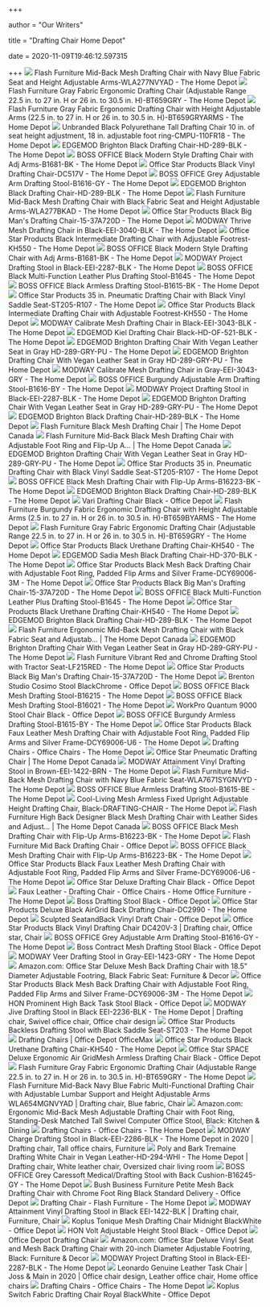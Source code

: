 +++
        
author = "Our Writers"
        
title = "Drafting Chair Home Depot"
        
date = 2020-11-09T19:46:12.597315
        
+++
[ ![](https://images.homedepot-static.com/productImages/c22af3d8-03e2-4b24-afcc-bb964048a52c/svn/navy-blue-flash-furniture-drafting-chairs-wla277nvyad-64_600.jpg)](https://images.homedepot-static.com/productImages/c22af3d8-03e2-4b24-afcc-bb964048a52c/svn/navy-blue-flash-furniture-drafting-chairs-wla277nvyad-64_600.jpg) Flash Furniture Mid-Back Mesh Drafting Chair with Navy Blue Fabric Seat and  Height Adjustable Arms-WLA277NVYAD - The Home Depot
[ ![](https://images.homedepot-static.com/productImages/37c1616e-83e1-4cc5-93da-f044bb25f051/svn/gray-flash-furniture-drafting-chairs-bt659gry-64_600.jpg)](https://images.homedepot-static.com/productImages/37c1616e-83e1-4cc5-93da-f044bb25f051/svn/gray-flash-furniture-drafting-chairs-bt659gry-64_600.jpg) Flash Furniture Gray Fabric Ergonomic Drafting Chair (Adjustable Range 22.5  in. to 27 in. H or 26 in. to 30.5 in. H)-BT659GRY - The Home Depot
[ ![](https://images.homedepot-static.com/productImages/3a2cea3a-ff2c-49f7-bc21-fdae10ee2143/svn/gray-flash-furniture-drafting-chairs-bt659gryarms-64_600.jpg)](https://images.homedepot-static.com/productImages/3a2cea3a-ff2c-49f7-bc21-fdae10ee2143/svn/gray-flash-furniture-drafting-chairs-bt659gryarms-64_600.jpg) Flash Furniture Gray Fabric Ergonomic Drafting Chair with Height Adjustable  Arms (22.5 in. to 27 in. H or 26 in. to 30.5 in. H)-BT659GRYARMS - The Home  Depot
[ ![](https://images.homedepot-static.com/productImages/0b82c6ed-079e-478a-bd40-1daabece08fb/svn/black-drafting-chairs-cmpu-110fr18-31_600.jpg)](https://images.homedepot-static.com/productImages/0b82c6ed-079e-478a-bd40-1daabece08fb/svn/black-drafting-chairs-cmpu-110fr18-31_600.jpg) Unbranded Black Polyurethane Tall Drafting Chair 10 in. of seat height  adjustment, 18 in. adjustable foot ring-CMPU-110FR18 - The Home Depot
[ ![](https://images.homedepot-static.com/productImages/62e60f90-813d-4843-84cc-17b8a3c595b5/svn/black-edgemod-drafting-chairs-hd-289-blk-31_600.jpg)](https://images.homedepot-static.com/productImages/62e60f90-813d-4843-84cc-17b8a3c595b5/svn/black-edgemod-drafting-chairs-hd-289-blk-31_600.jpg) EDGEMOD Brighton Black Drafting Chair-HD-289-BLK - The Home Depot
[ ![](https://images.homedepot-static.com/productImages/b1ee5048-bbaa-46fa-b0c3-20353f3be776/svn/black-boss-office-drafting-chairs-b1681-bk-64_1000.jpg)](https://images.homedepot-static.com/productImages/b1ee5048-bbaa-46fa-b0c3-20353f3be776/svn/black-boss-office-drafting-chairs-b1681-bk-64_1000.jpg) BOSS OFFICE Black Modern Style Drafting Chair with Adj Arms-B1681-BK - The Home  Depot
[ ![](https://images.homedepot-static.com/productImages/6f544feb-a6af-478f-8354-06b01502c138/svn/black-office-star-products-drafting-chairs-dc517v-31_600.jpg)](https://images.homedepot-static.com/productImages/6f544feb-a6af-478f-8354-06b01502c138/svn/black-office-star-products-drafting-chairs-dc517v-31_600.jpg) Office Star Products Black Vinyl Drafting Chair-DC517V - The Home Depot
[ ![](https://images.homedepot-static.com/productImages/59e4755e-27ff-4503-aaf1-d29aca848c85/svn/grey-boss-office-drafting-chairs-b1616-gy-31_600.jpg)](https://images.homedepot-static.com/productImages/59e4755e-27ff-4503-aaf1-d29aca848c85/svn/grey-boss-office-drafting-chairs-b1616-gy-31_600.jpg) BOSS OFFICE Grey Adjustable Arm Drafting Stool-B1616-GY - The Home Depot
[ ![](https://images.homedepot-static.com/productImages/ad0d4dfe-4eb1-41f6-8159-ec7b89fa9257/svn/black-edgemod-drafting-chairs-hd-289-blk-e1_600.jpg)](https://images.homedepot-static.com/productImages/ad0d4dfe-4eb1-41f6-8159-ec7b89fa9257/svn/black-edgemod-drafting-chairs-hd-289-blk-e1_600.jpg) EDGEMOD Brighton Black Drafting Chair-HD-289-BLK - The Home Depot
[ ![](https://images.homedepot-static.com/productImages/3675fe2c-3887-46bb-b9c0-e1afa1c9c28e/svn/black-flash-furniture-drafting-chairs-wla277bkad-64_600.jpg)](https://images.homedepot-static.com/productImages/3675fe2c-3887-46bb-b9c0-e1afa1c9c28e/svn/black-flash-furniture-drafting-chairs-wla277bkad-64_600.jpg) Flash Furniture Mid-Back Mesh Drafting Chair with Black Fabric Seat and  Height Adjustable Arms-WLA277BKAD - The Home Depot
[ ![](https://images.homedepot-static.com/productImages/dd1e82d5-7d91-4632-82c3-a1a64defdede/svn/black-office-star-products-office-chairs-15-37a720d-64_1000.jpg)](https://images.homedepot-static.com/productImages/dd1e82d5-7d91-4632-82c3-a1a64defdede/svn/black-office-star-products-office-chairs-15-37a720d-64_1000.jpg) Office Star Products Black Big Man's Drafting Chair-15-37A720D - The Home  Depot
[ ![](https://images.homedepot-static.com/productImages/e98795a3-6983-4b52-a103-f7b8827ec56e/svn/black-modway-drafting-chairs-eei-3040-blk-64_600.jpg)](https://images.homedepot-static.com/productImages/e98795a3-6983-4b52-a103-f7b8827ec56e/svn/black-modway-drafting-chairs-eei-3040-blk-64_600.jpg) MODWAY Thrive Mesh Drafting Chair in Black-EEI-3040-BLK - The Home Depot
[ ![](https://images.homedepot-static.com/productImages/c55fd104-5fe9-449d-873c-3684a47e3c03/svn/black-self-skinned-urthane-office-star-products-drafting-chairs-kh550-64_600.jpg)](https://images.homedepot-static.com/productImages/c55fd104-5fe9-449d-873c-3684a47e3c03/svn/black-self-skinned-urthane-office-star-products-drafting-chairs-kh550-64_600.jpg) Office Star Products Black Intermediate Drafting Chair with Adjustable  Footrest-KH550 - The Home Depot
[ ![](https://images.homedepot-static.com/productImages/12ca5c40-b1ff-4647-b6b1-d56500980cdb/svn/black-boss-office-drafting-chairs-b1681-bk-e1_600.jpg)](https://images.homedepot-static.com/productImages/12ca5c40-b1ff-4647-b6b1-d56500980cdb/svn/black-boss-office-drafting-chairs-b1681-bk-e1_600.jpg) BOSS OFFICE Black Modern Style Drafting Chair with Adj Arms-B1681-BK - The Home  Depot
[ ![](https://images.homedepot-static.com/productImages/00e04997-0852-406b-931b-81b5b1e770c7/svn/black-modway-drafting-chairs-eei-2287-blk-e1_600.jpg)](https://images.homedepot-static.com/productImages/00e04997-0852-406b-931b-81b5b1e770c7/svn/black-modway-drafting-chairs-eei-2287-blk-e1_600.jpg) MODWAY Project Drafting Stool in Black-EEI-2287-BLK - The Home Depot
[ ![](https://images.homedepot-static.com/productImages/5f046d42-a845-40df-9d2a-c50f9a7c7688/svn/black-boss-office-drafting-chairs-b1645-64_600.jpg)](https://images.homedepot-static.com/productImages/5f046d42-a845-40df-9d2a-c50f9a7c7688/svn/black-boss-office-drafting-chairs-b1645-64_600.jpg) BOSS OFFICE Black Multi-Function Leather Plus Drafting Stool-B1645 - The Home  Depot
[ ![](https://images.homedepot-static.com/productImages/48beb7bc-9c96-4319-8d2b-08dc7fce21ab/svn/black-boss-office-drafting-chairs-b1615-bk-64_600.jpg)](https://images.homedepot-static.com/productImages/48beb7bc-9c96-4319-8d2b-08dc7fce21ab/svn/black-boss-office-drafting-chairs-b1615-bk-64_600.jpg) BOSS OFFICE Black Armless Drafting Stool-B1615-BK - The Home Depot
[ ![](https://images.homedepot-static.com/productImages/0a31a882-1dfd-498a-aa42-f8a231da2b7d/svn/black-office-star-products-bar-stools-st205-r107-66_600.jpg)](https://images.homedepot-static.com/productImages/0a31a882-1dfd-498a-aa42-f8a231da2b7d/svn/black-office-star-products-bar-stools-st205-r107-66_600.jpg) Office Star Products 35 in. Pneumatic Drafting Chair with Black Vinyl  Saddle Seat-ST205-R107 - The Home Depot
[ ![](https://images.homedepot-static.com/productImages/267469bb-353b-4177-9639-f437c33bcc94/svn/black-self-skinned-urthane-office-star-products-drafting-chairs-kh550-c3_600.jpg)](https://images.homedepot-static.com/productImages/267469bb-353b-4177-9639-f437c33bcc94/svn/black-self-skinned-urthane-office-star-products-drafting-chairs-kh550-c3_600.jpg) Office Star Products Black Intermediate Drafting Chair with Adjustable  Footrest-KH550 - The Home Depot
[ ![](https://images.homedepot-static.com/productImages/2f6ef929-faef-423f-b1f7-e13af38e058d/svn/black-modway-drafting-chairs-eei-3043-blk-64_600.jpg)](https://images.homedepot-static.com/productImages/2f6ef929-faef-423f-b1f7-e13af38e058d/svn/black-modway-drafting-chairs-eei-3043-blk-64_600.jpg) MODWAY Calibrate Mesh Drafting Chair in Black-EEI-3043-BLK - The Home Depot
[ ![](https://images.homedepot-static.com/productImages/a2cc9cf8-0cdf-4ca1-ba1b-912ac12cc1c4/svn/black-edgemod-drafting-chairs-hd-of-521-blk-64_600.jpg)](https://images.homedepot-static.com/productImages/a2cc9cf8-0cdf-4ca1-ba1b-912ac12cc1c4/svn/black-edgemod-drafting-chairs-hd-of-521-blk-64_600.jpg) EDGEMOD Kiel Drafting Chair Black-HD-OF-521-BLK - The Home Depot
[ ![](https://images.homedepot-static.com/productImages/0cff7922-6582-490f-b9f1-ed2ce498e5ee/svn/gray-edgemod-office-chairs-hd-289-gry-pu-4f_600.jpg)](https://images.homedepot-static.com/productImages/0cff7922-6582-490f-b9f1-ed2ce498e5ee/svn/gray-edgemod-office-chairs-hd-289-gry-pu-4f_600.jpg) EDGEMOD Brighton Drafting Chair With Vegan Leather Seat in Gray  HD-289-GRY-PU - The Home Depot
[ ![](https://images.homedepot-static.com/productImages/4c3e6d30-8710-4fb9-9d75-3730d19636d4/svn/gray-edgemod-office-chairs-hd-289-gry-pu-1f_600.jpg)](https://images.homedepot-static.com/productImages/4c3e6d30-8710-4fb9-9d75-3730d19636d4/svn/gray-edgemod-office-chairs-hd-289-gry-pu-1f_600.jpg) EDGEMOD Brighton Drafting Chair With Vegan Leather Seat in Gray  HD-289-GRY-PU - The Home Depot
[ ![](https://images.homedepot-static.com/productImages/ff340c7d-8e53-4dec-9f68-4a459ca72e33/svn/gray-modway-drafting-chairs-eei-3043-gry-64_600.jpg)](https://images.homedepot-static.com/productImages/ff340c7d-8e53-4dec-9f68-4a459ca72e33/svn/gray-modway-drafting-chairs-eei-3043-gry-64_600.jpg) MODWAY Calibrate Mesh Drafting Chair in Gray-EEI-3043-GRY - The Home Depot
[ ![](https://images.homedepot-static.com/productImages/56b1f1d2-e64a-4b37-bdc2-8873f04c00fc/svn/burgundy-boss-office-drafting-chairs-b1616-by-e1_600.jpg)](https://images.homedepot-static.com/productImages/56b1f1d2-e64a-4b37-bdc2-8873f04c00fc/svn/burgundy-boss-office-drafting-chairs-b1616-by-e1_600.jpg) BOSS OFFICE Burgundy Adjustable Arm Drafting Stool-B1616-BY - The Home Depot
[ ![](https://images.homedepot-static.com/productImages/72c7ec63-cc9e-4894-9f8b-5d40beeb532c/svn/black-modway-drafting-chairs-eei-2287-blk-64_600.jpg)](https://images.homedepot-static.com/productImages/72c7ec63-cc9e-4894-9f8b-5d40beeb532c/svn/black-modway-drafting-chairs-eei-2287-blk-64_600.jpg) MODWAY Project Drafting Stool in Black-EEI-2287-BLK - The Home Depot
[ ![](https://images.homedepot-static.com/productImages/daed3a2a-182e-4db1-93c6-4d4231a28864/svn/gray-edgemod-office-chairs-hd-289-gry-pu-64_600.jpg)](https://images.homedepot-static.com/productImages/daed3a2a-182e-4db1-93c6-4d4231a28864/svn/gray-edgemod-office-chairs-hd-289-gry-pu-64_600.jpg) EDGEMOD Brighton Drafting Chair With Vegan Leather Seat in Gray  HD-289-GRY-PU - The Home Depot
[ ![](https://images.homedepot-static.com/productImages/c8e57d01-8c4a-4851-aa2a-3ea3a034861f/svn/black-edgemod-drafting-chairs-hd-289-blk-fa_600.jpg)](https://images.homedepot-static.com/productImages/c8e57d01-8c4a-4851-aa2a-3ea3a034861f/svn/black-edgemod-drafting-chairs-hd-289-blk-fa_600.jpg) EDGEMOD Brighton Black Drafting Chair-HD-289-BLK - The Home Depot
[ ![](https://homedepot.scene7.com/is/image/homedepotcanada/p_1001502995.jpg?wid=1000&hei=1000&op_sharpen=1)](https://homedepot.scene7.com/is/image/homedepotcanada/p_1001502995.jpg?wid=1000&hei=1000&op_sharpen=1) Flash Furniture Black Mesh Drafting Chair | The Home Depot Canada
[ ![](https://homedepot.scene7.com/is/image/homedepotcanada/p_1001503753.jpg?wid=1000&hei=1000&op_sharpen=1)](https://homedepot.scene7.com/is/image/homedepotcanada/p_1001503753.jpg?wid=1000&hei=1000&op_sharpen=1) Flash Furniture Mid-Back Black Mesh Drafting Chair with Adjustable Foot  Ring and Flip-Up A... | The Home Depot Canada
[ ![](https://images.homedepot-static.com/productImages/5c69409b-e68f-4721-b2ad-cdbbb9d7b4c2/svn/gray-edgemod-office-chairs-hd-289-gry-pu-c3_600.jpg)](https://images.homedepot-static.com/productImages/5c69409b-e68f-4721-b2ad-cdbbb9d7b4c2/svn/gray-edgemod-office-chairs-hd-289-gry-pu-c3_600.jpg) EDGEMOD Brighton Drafting Chair With Vegan Leather Seat in Gray  HD-289-GRY-PU - The Home Depot
[ ![](https://images.homedepot-static.com/productImages/6e245871-4d9b-46c3-b6a8-9c1bd6619d98/svn/black-office-star-products-bar-stools-st205-r107-44_600.jpg)](https://images.homedepot-static.com/productImages/6e245871-4d9b-46c3-b6a8-9c1bd6619d98/svn/black-office-star-products-bar-stools-st205-r107-44_600.jpg) Office Star Products 35 in. Pneumatic Drafting Chair with Black Vinyl  Saddle Seat-ST205-R107 - The Home Depot
[ ![](https://images.homedepot-static.com/productImages/5750ae22-f3b9-4f99-9b10-dec2d696a8ae/svn/black-boss-office-drafting-chairs-b16223-bk-e1_600.jpg)](https://images.homedepot-static.com/productImages/5750ae22-f3b9-4f99-9b10-dec2d696a8ae/svn/black-boss-office-drafting-chairs-b16223-bk-e1_600.jpg) BOSS OFFICE Black Mesh Drafting Chair with Flip-Up Arms-B16223-BK - The Home  Depot
[ ![](https://images.homedepot-static.com/productImages/b29a0ee8-07ff-4661-b3e8-033fe0782e40/svn/black-edgemod-drafting-chairs-hd-289-blk-1f_600.jpg)](https://images.homedepot-static.com/productImages/b29a0ee8-07ff-4661-b3e8-033fe0782e40/svn/black-edgemod-drafting-chairs-hd-289-blk-1f_600.jpg) EDGEMOD Brighton Black Drafting Chair-HD-289-BLK - The Home Depot
[ ![](https://media.officedepot.com/image/upload/b_rgb:FFFFFF,c_pad,dpr_1.0,f_auto,h_666,q_auto,w_500/c_pad,h_666,w_500/v1/products/4975356/4975356_o01?pgw=1)](https://media.officedepot.com/image/upload/b_rgb:FFFFFF,c_pad,dpr_1.0,f_auto,h_666,q_auto,w_500/c_pad,h_666,w_500/v1/products/4975356/4975356_o01?pgw=1) Vari Drafting Chair Black - Office Depot
[ ![](https://images.homedepot-static.com/productImages/87db23b9-a85d-4665-9b16-b704753d84ca/svn/burgundy-flash-furniture-drafting-chairs-bt659byarms-64_600.jpg)](https://images.homedepot-static.com/productImages/87db23b9-a85d-4665-9b16-b704753d84ca/svn/burgundy-flash-furniture-drafting-chairs-bt659byarms-64_600.jpg) Flash Furniture Burgundy Fabric Ergonomic Drafting Chair with Height  Adjustable Arms (2.5 in. to 27 in. H or 26 in. to 30.5 in. H)-BT659BYARMS -  The Home Depot
[ ![](https://images.homedepot-static.com/productImages/8377b811-30c5-414b-aab7-2b96a3c2cc3b/svn/gray-flash-furniture-drafting-chairs-bt659gry-1f_600.jpg)](https://images.homedepot-static.com/productImages/8377b811-30c5-414b-aab7-2b96a3c2cc3b/svn/gray-flash-furniture-drafting-chairs-bt659gry-1f_600.jpg) Flash Furniture Gray Fabric Ergonomic Drafting Chair (Adjustable Range 22.5  in. to 27 in. H or 26 in. to 30.5 in. H)-BT659GRY - The Home Depot
[ ![](https://images.homedepot-static.com/productImages/927cbe4c-07ae-4193-aff5-bb27c07e7dad/svn/black-office-star-products-drafting-chairs-kh540-64_1000.jpg)](https://images.homedepot-static.com/productImages/927cbe4c-07ae-4193-aff5-bb27c07e7dad/svn/black-office-star-products-drafting-chairs-kh540-64_1000.jpg) Office Star Products Black Urethane Drafting Chair-KH540 - The Home Depot
[ ![](https://images.homedepot-static.com/productImages/6c4336bb-3095-4d06-916a-ca71b694b806/svn/black-edgemod-drafting-chairs-hd-370-blk-64_600.jpg)](https://images.homedepot-static.com/productImages/6c4336bb-3095-4d06-916a-ca71b694b806/svn/black-edgemod-drafting-chairs-hd-370-blk-64_600.jpg) EDGEMOD Sadia Mesh Black Drafting Chair-HD-370-BLK - The Home Depot
[ ![](https://images.homedepot-static.com/productImages/ffad3de9-e950-4737-961a-42899507db1b/svn/black-polyester-office-star-products-drafting-chairs-dcy69006-3m-64_600.jpg)](https://images.homedepot-static.com/productImages/ffad3de9-e950-4737-961a-42899507db1b/svn/black-polyester-office-star-products-drafting-chairs-dcy69006-3m-64_600.jpg) Office Star Products Black Mesh Back Drafting Chair with Adjustable Foot  Ring, Padded Flip Arms and Silver Frame-DCY69006-3M - The Home Depot
[ ![](https://images.homedepot-static.com/productImages/77f9c3a5-c26c-4c56-bf3a-5ce08929754a/svn/black-office-star-products-drafting-chairs-15-37a720d-31_600.jpg)](https://images.homedepot-static.com/productImages/77f9c3a5-c26c-4c56-bf3a-5ce08929754a/svn/black-office-star-products-drafting-chairs-15-37a720d-31_600.jpg) Office Star Products Black Big Man's Drafting Chair-15-37A720D - The Home  Depot
[ ![](https://images.homedepot-static.com/productImages/6c7a4da1-ef0c-4d5e-a467-7d0e945a6a8a/svn/black-boss-office-drafting-chairs-b1645-31_600.jpg)](https://images.homedepot-static.com/productImages/6c7a4da1-ef0c-4d5e-a467-7d0e945a6a8a/svn/black-boss-office-drafting-chairs-b1645-31_600.jpg) BOSS OFFICE Black Multi-Function Leather Plus Drafting Stool-B1645 - The Home  Depot
[ ![](https://images.homedepot-static.com/productImages/963b7840-e48b-47d8-9dbc-542b123896d7/svn/black-office-star-products-drafting-chairs-kh540-66_600.jpg)](https://images.homedepot-static.com/productImages/963b7840-e48b-47d8-9dbc-542b123896d7/svn/black-office-star-products-drafting-chairs-kh540-66_600.jpg) Office Star Products Black Urethane Drafting Chair-KH540 - The Home Depot
[ ![](https://images.homedepot-static.com/productImages/3ab1f925-4df8-425c-99af-16f904dba69f/svn/black-edgemod-drafting-chairs-hd-289-blk-76_600.jpg)](https://images.homedepot-static.com/productImages/3ab1f925-4df8-425c-99af-16f904dba69f/svn/black-edgemod-drafting-chairs-hd-289-blk-76_600.jpg) EDGEMOD Brighton Black Drafting Chair-HD-289-BLK - The Home Depot
[ ![](https://homedepot.scene7.com/is/image/homedepotcanada/p_1001504319.jpg?wid=1000&hei=1000&op_sharpen=1)](https://homedepot.scene7.com/is/image/homedepotcanada/p_1001504319.jpg?wid=1000&hei=1000&op_sharpen=1) Flash Furniture Ergonomic Mid-Back Mesh Drafting Chair with Black Fabric  Seat and Adjustab... | The Home Depot Canada
[ ![](https://images.homedepot-static.com/productImages/987826f6-e3d3-4d5b-9d58-e5e851a74f5f/svn/gray-edgemod-office-chairs-hd-289-gry-pu-76_600.jpg)](https://images.homedepot-static.com/productImages/987826f6-e3d3-4d5b-9d58-e5e851a74f5f/svn/gray-edgemod-office-chairs-hd-289-gry-pu-76_600.jpg) EDGEMOD Brighton Drafting Chair With Vegan Leather Seat in Gray  HD-289-GRY-PU - The Home Depot
[ ![](https://images.homedepot-static.com/productImages/91b549d5-d461-45a9-a210-858a1a1eac21/svn/red-flash-furniture-office-chairs-lf215red-64_600.jpg)](https://images.homedepot-static.com/productImages/91b549d5-d461-45a9-a210-858a1a1eac21/svn/red-flash-furniture-office-chairs-lf215red-64_600.jpg) Flash Furniture Vibrant Red and Chrome Drafting Stool with Tractor Seat-LF215RED  - The Home Depot
[ ![](https://images.homedepot-static.com/productImages/fd16450d-3cc9-4064-9093-c45a15823e07/svn/black-office-star-products-drafting-chairs-15-37a720d-e1_600.jpg)](https://images.homedepot-static.com/productImages/fd16450d-3cc9-4064-9093-c45a15823e07/svn/black-office-star-products-drafting-chairs-15-37a720d-e1_600.jpg) Office Star Products Black Big Man's Drafting Chair-15-37A720D - The Home  Depot
[ ![](https://media.officedepot.com/image/upload/b_rgb:FFFFFF,c_pad,dpr_1.0,f_auto,h_1665,q_auto,w_1250/c_pad,h_1665,w_1250/v1/products/202458/202458_o01_brenton_studio_cosimo_fabric_mid_back_drafting_stool_020320?pgw=1&pgwact=1)](https://media.officedepot.com/image/upload/b_rgb:FFFFFF,c_pad,dpr_1.0,f_auto,h_1665,q_auto,w_1250/c_pad,h_1665,w_1250/v1/products/202458/202458_o01_brenton_studio_cosimo_fabric_mid_back_drafting_stool_020320?pgw=1&pgwact=1) Brenton Studio Cosimo Stool BlackChrome - Office Depot
[ ![](https://images.homedepot-static.com/productImages/673b4063-a2ad-4b5f-b346-6bd30fcdda4b/svn/black-boss-office-drafting-chairs-b16215-64_600.jpg)](https://images.homedepot-static.com/productImages/673b4063-a2ad-4b5f-b346-6bd30fcdda4b/svn/black-boss-office-drafting-chairs-b16215-64_600.jpg) BOSS OFFICE Black Mesh Drafting Stool-B16215 - The Home Depot
[ ![](https://images.homedepot-static.com/productImages/29d820d1-5427-4081-875f-a67a373747cc/svn/black-boss-office-office-chairs-b16021-64_600.jpg)](https://images.homedepot-static.com/productImages/29d820d1-5427-4081-875f-a67a373747cc/svn/black-boss-office-office-chairs-b16021-64_600.jpg) BOSS OFFICE Black Mesh Drafting Stool-B16021 - The Home Depot
[ ![](https://media.officedepot.com/image/upload/b_rgb:FFFFFF,c_pad,dpr_1.0,f_auto,h_666,q_auto,w_500/c_pad,h_666,w_500/v1/products/822549/822549_p_r_071515?pgw=1)](https://media.officedepot.com/image/upload/b_rgb:FFFFFF,c_pad,dpr_1.0,f_auto,h_666,q_auto,w_500/c_pad,h_666,w_500/v1/products/822549/822549_p_r_071515?pgw=1) WorkPro Quantum 9000 Stool Chair Black - Office Depot
[ ![](https://images.homedepot-static.com/productImages/48899ac3-64ed-466e-921d-37b30c10a008/svn/burgundy-boss-office-drafting-chairs-b1615-by-64_600.jpg)](https://images.homedepot-static.com/productImages/48899ac3-64ed-466e-921d-37b30c10a008/svn/burgundy-boss-office-drafting-chairs-b1615-by-64_600.jpg) BOSS OFFICE Burgundy Armless Drafting Stool-B1615-BY - The Home Depot
[ ![](https://images.homedepot-static.com/productImages/748e9bd3-0e1a-477d-84d0-b74c9bb328ab/svn/black-faux-leather-office-star-products-drafting-chairs-dcy69006-u6-e1_600.jpg)](https://images.homedepot-static.com/productImages/748e9bd3-0e1a-477d-84d0-b74c9bb328ab/svn/black-faux-leather-office-star-products-drafting-chairs-dcy69006-u6-e1_600.jpg) Office Star Products Black Faux Leather Mesh Drafting Chair with Adjustable  Foot Ring, Padded Flip Arms and Silver Frame-DCY69006-U6 - The Home Depot
[ ![](https://images.homedepot-static.com/productImages/8aa384dc-932e-499b-8561-d4e9551485a9/svn/black-silver-modway-drafting-chairs-eei-1423-blk-64_400_compressed.jpg)](https://images.homedepot-static.com/productImages/8aa384dc-932e-499b-8561-d4e9551485a9/svn/black-silver-modway-drafting-chairs-eei-1423-blk-64_400_compressed.jpg) Drafting Chairs - Office Chairs - The Home Depot
[ ![](https://homedepot.scene7.com/is/image/homedepotcanada/p_1001585174.jpg?wid=1000&hei=1000&op_sharpen=1)](https://homedepot.scene7.com/is/image/homedepotcanada/p_1001585174.jpg?wid=1000&hei=1000&op_sharpen=1) Office Star Pneumatic Drafting Chair | The Home Depot Canada
[ ![](https://images.homedepot-static.com/productImages/90ec828d-5db3-4255-9347-933aa11ec9bd/svn/brown-modway-drafting-chairs-eei-1422-brn-64_600.jpg)](https://images.homedepot-static.com/productImages/90ec828d-5db3-4255-9347-933aa11ec9bd/svn/brown-modway-drafting-chairs-eei-1422-brn-64_600.jpg) MODWAY Attainment Vinyl Drafting Stool in Brown-EEI-1422-BRN - The Home  Depot
[ ![](https://images.homedepot-static.com/productImages/2de2c7af-b3b8-4128-beef-51d6d4608851/svn/navy-blue-flash-furniture-office-chairs-wla7671sygnvyd-64_600.jpg)](https://images.homedepot-static.com/productImages/2de2c7af-b3b8-4128-beef-51d6d4608851/svn/navy-blue-flash-furniture-office-chairs-wla7671sygnvyd-64_600.jpg) Flash Furniture Mid-Back Mesh Drafting Chair with Navy Blue Fabric Seat-WLA7671SYGNVYD  - The Home Depot
[ ![](https://images.homedepot-static.com/productImages/3f3b6194-6c2c-4335-8003-a69af5fee058/svn/blue-boss-office-drafting-chairs-b1615-be-44_600.jpg)](https://images.homedepot-static.com/productImages/3f3b6194-6c2c-4335-8003-a69af5fee058/svn/blue-boss-office-drafting-chairs-b1615-be-44_600.jpg) BOSS OFFICE Blue Armless Drafting Stool-B1615-BE - The Home Depot
[ ![](https://images.homedepot-static.com/productImages/5ad57845-3b8b-4e00-85bd-f4c184fb302f/svn/black-matte-cool-living-drafting-chairs-drafting-chair-64_600.jpg)](https://images.homedepot-static.com/productImages/5ad57845-3b8b-4e00-85bd-f4c184fb302f/svn/black-matte-cool-living-drafting-chairs-drafting-chair-64_600.jpg) Cool-Living Mesh Armless Fixed Upright Adjustable Height Drafting Chair,  Black-DRAFTING-CHAIR - The Home Depot
[ ![](https://homedepot.scene7.com/is/image/homedepotcanada/p_1001504009.jpg?wid=1000&hei=1000&op_sharpen=1)](https://homedepot.scene7.com/is/image/homedepotcanada/p_1001504009.jpg?wid=1000&hei=1000&op_sharpen=1) Flash Furniture High Back Designer Black Mesh Drafting Chair with Leather  Sides and Adjust... | The Home Depot Canada
[ ![](https://images.homedepot-static.com/productImages/2838f8c7-cce8-4a33-8b51-74115e6c4d5e/svn/black-boss-office-drafting-chairs-b16223-bk-64_600.jpg)](https://images.homedepot-static.com/productImages/2838f8c7-cce8-4a33-8b51-74115e6c4d5e/svn/black-boss-office-drafting-chairs-b16223-bk-64_600.jpg) BOSS OFFICE Black Mesh Drafting Chair with Flip-Up Arms-B16223-BK - The Home  Depot
[ ![](https://media.officedepot.com/image/upload/b_rgb:FFFFFF,c_pad,dpr_1.0,f_auto,h_1665,q_auto,w_1250/c_pad,h_1665,w_1250/v1/products/4741607/4741607_o01_092320?pgw=1&pgwact=1)](https://media.officedepot.com/image/upload/b_rgb:FFFFFF,c_pad,dpr_1.0,f_auto,h_1665,q_auto,w_1250/c_pad,h_1665,w_1250/v1/products/4741607/4741607_o01_092320?pgw=1&pgwact=1) Flash Furniture Mid Back Drafting Chair - Office Depot
[ ![](https://images.homedepot-static.com/productImages/59024df0-99b7-40f9-97c3-fb5978600fc3/svn/black-boss-office-drafting-chairs-b16223-bk-31_600.jpg)](https://images.homedepot-static.com/productImages/59024df0-99b7-40f9-97c3-fb5978600fc3/svn/black-boss-office-drafting-chairs-b16223-bk-31_600.jpg) BOSS OFFICE Black Mesh Drafting Chair with Flip-Up Arms-B16223-BK - The Home  Depot
[ ![](https://images.homedepot-static.com/productImages/00c821fd-b916-43be-a4f6-bddbb1954063/svn/black-faux-leather-office-star-products-drafting-chairs-dcy69006-u6-64_600.jpg)](https://images.homedepot-static.com/productImages/00c821fd-b916-43be-a4f6-bddbb1954063/svn/black-faux-leather-office-star-products-drafting-chairs-dcy69006-u6-64_600.jpg) Office Star Products Black Faux Leather Mesh Drafting Chair with Adjustable  Foot Ring, Padded Flip Arms and Silver Frame-DCY69006-U6 - The Home Depot
[ ![](https://media.officedepot.com/image/upload/b_rgb:FFFFFF,c_pad,dpr_1.0,f_auto,h_666,q_auto,w_500/c_pad,h_666,w_500/v1/products/1846180/1846180_o51?pgw=1)](https://media.officedepot.com/image/upload/b_rgb:FFFFFF,c_pad,dpr_1.0,f_auto,h_666,q_auto,w_500/c_pad,h_666,w_500/v1/products/1846180/1846180_o51?pgw=1) Office Star Deluxe Drafting Chair Black - Office Depot
[ ![](https://images.homedepot-static.com/productImages/fcae3de4-2120-4399-bea1-65649e70d0ad/svn/terracotta-poly-and-bark-drafting-chairs-hd-294-ter-64_400.jpg)](https://images.homedepot-static.com/productImages/fcae3de4-2120-4399-bea1-65649e70d0ad/svn/terracotta-poly-and-bark-drafting-chairs-hd-294-ter-64_400.jpg) Faux Leather - Drafting Chair - Office Chairs - Home Office Furniture - The Home  Depot
[ ![](https://media.officedepot.com/image/upload/b_rgb:FFFFFF,c_pad,dpr_1.0,f_auto,h_1665,q_auto,w_1250/c_pad,h_1665,w_1250/v1/products/1826182/1826182_p_boss_drafting_stool?pgw=1&pgwact=1)](https://media.officedepot.com/image/upload/b_rgb:FFFFFF,c_pad,dpr_1.0,f_auto,h_1665,q_auto,w_1250/c_pad,h_1665,w_1250/v1/products/1826182/1826182_p_boss_drafting_stool?pgw=1&pgwact=1) Boss Drafting Stool Black - Office Depot
[ ![](https://images.homedepot-static.com/productImages/b4649034-62ad-42b5-b9d3-d9148191626e/svn/black-office-star-products-drafting-chairs-dc2990-64_600.jpg)](https://images.homedepot-static.com/productImages/b4649034-62ad-42b5-b9d3-d9148191626e/svn/black-office-star-products-drafting-chairs-dc2990-64_600.jpg) Office Star Products Deluxe Black AirGrid Back Drafting Chair-DC2990 - The Home  Depot
[ ![](https://media.officedepot.com/images/t_large,f_auto/products/1846171/Sculptured-Seat-and-Back-Vinyl-Drafting)](https://media.officedepot.com/images/t_large,f_auto/products/1846171/Sculptured-Seat-and-Back-Vinyl-Drafting) Sculpted SeatandBack Vinyl Draft Chair - Office Depot
[ ![](https://i.pinimg.com/originals/0e/7e/26/0e7e2672342ea08d8fdc9ae94feee4b6.jpg)](https://i.pinimg.com/originals/0e/7e/26/0e7e2672342ea08d8fdc9ae94feee4b6.jpg) Office Star Products Black Vinyl Drafting Chair DC420V-3 | Drafting chair,  Office star, Chair
[ ![](https://images.homedepot-static.com/productImages/43f849cb-ecde-4558-ac8a-983f4cf420d8/svn/grey-boss-office-drafting-chairs-b1616-gy-e1_600.jpg)](https://images.homedepot-static.com/productImages/43f849cb-ecde-4558-ac8a-983f4cf420d8/svn/grey-boss-office-drafting-chairs-b1616-gy-e1_600.jpg) BOSS OFFICE Grey Adjustable Arm Drafting Stool-B1616-GY - The Home Depot
[ ![](https://media.officedepot.com/image/upload/b_rgb:FFFFFF,c_pad,dpr_1.0,f_auto,h_666,q_auto,w_500/c_pad,h_666,w_500/v1/products/291083/291083_o01_boss_contract_mesh_drafting_stool_021920?pgw=1)](https://media.officedepot.com/image/upload/b_rgb:FFFFFF,c_pad,dpr_1.0,f_auto,h_666,q_auto,w_500/c_pad,h_666,w_500/v1/products/291083/291083_o01_boss_contract_mesh_drafting_stool_021920?pgw=1) Boss Contract Mesh Drafting Stool Black - Office Depot
[ ![](https://images.homedepot-static.com/productImages/022bb2be-3641-4abf-94c8-e0907f3c5049/svn/gray-black-modway-drafting-chairs-eei-1423-gry-64_600.jpg)](https://images.homedepot-static.com/productImages/022bb2be-3641-4abf-94c8-e0907f3c5049/svn/gray-black-modway-drafting-chairs-eei-1423-gry-64_600.jpg) MODWAY Veer Drafting Stool in Gray-EEI-1423-GRY - The Home Depot
[ ![](https://images-na.ssl-images-amazon.com/images/I/718hPBVApoL._AC_SL1500_.jpg)](https://images-na.ssl-images-amazon.com/images/I/718hPBVApoL._AC_SL1500_.jpg) Amazon.com: Office Star Deluxe Mesh Back Drafting Chair with 18.5" Diameter  Adjustable Footring, Black Fabric Seat: Furniture & Decor
[ ![](https://images.homedepot-static.com/productImages/075e7d9f-2626-4dc8-aefd-9333b2af924e/svn/black-polyester-office-star-products-drafting-chairs-dcy69006-3m-c3_600.jpg)](https://images.homedepot-static.com/productImages/075e7d9f-2626-4dc8-aefd-9333b2af924e/svn/black-polyester-office-star-products-drafting-chairs-dcy69006-3m-c3_600.jpg) Office Star Products Black Mesh Back Drafting Chair with Adjustable Foot  Ring, Padded Flip Arms and Silver Frame-DCY69006-3M - The Home Depot
[ ![](https://media.officedepot.com/image/upload/b_rgb:FFFFFF,c_pad,dpr_1.0,f_auto,h_1665,q_auto,w_1250/c_pad,h_1665,w_1250/v1/products/9491786/9491786_o01_hon_prominent_stool_?pgw=1&pgwact=1)](https://media.officedepot.com/image/upload/b_rgb:FFFFFF,c_pad,dpr_1.0,f_auto,h_1665,q_auto,w_1250/c_pad,h_1665,w_1250/v1/products/9491786/9491786_o01_hon_prominent_stool_?pgw=1&pgwact=1) HON Prominent High Back Task Stool Black - Office Depot
[ ![](https://i.pinimg.com/474x/1f/8d/e6/1f8de644577c3e9c46fb53b30588bb93.jpg)](https://i.pinimg.com/474x/1f/8d/e6/1f8de644577c3e9c46fb53b30588bb93.jpg) MODWAY Jive Drafting Stool in Black EEI-2236-BLK - The Home Depot | Drafting  chair, Swivel office chair, Office chair design
[ ![](https://images.homedepot-static.com/productImages/0102aac2-328f-453c-9670-f5ed39790468/svn/black-office-star-products-drafting-chairs-st203-4f_600.jpg)](https://images.homedepot-static.com/productImages/0102aac2-328f-453c-9670-f5ed39790468/svn/black-office-star-products-drafting-chairs-st203-4f_600.jpg) Office Star Products Backless Drafting Stool with Black Saddle Seat-ST203 -  The Home Depot
[ ![](https://media.officedepot.com/images/t_search,f_auto/products/1826326/Boss-Antimicrobial-Drafting-Stool-with-Adjustable)](https://media.officedepot.com/images/t_search,f_auto/products/1826326/Boss-Antimicrobial-Drafting-Stool-with-Adjustable) Drafting Chairs | Office Depot OfficeMax
[ ![](https://images.homedepot-static.com/productImages/cd7cf001-3ef5-4f43-8b58-feb664e7aa08/svn/black-office-star-products-drafting-chairs-13-37n20d-64_600.jpg)](https://images.homedepot-static.com/productImages/cd7cf001-3ef5-4f43-8b58-feb664e7aa08/svn/black-office-star-products-drafting-chairs-13-37n20d-64_600.jpg) Office Star Products Black Urethane Drafting Chair-KH540 - The Home Depot
[ ![](https://media.officedepot.com/image/upload/b_rgb:FFFFFF,c_pad,dpr_1.0,f_auto,h_666,q_auto,w_500/c_pad,h_666,w_500/v1/products/1847026/1847026_o01_100220?pgw=1)](https://media.officedepot.com/image/upload/b_rgb:FFFFFF,c_pad,dpr_1.0,f_auto,h_666,q_auto,w_500/c_pad,h_666,w_500/v1/products/1847026/1847026_o01_100220?pgw=1) Office Star SPACE Deluxe Ergonomic Air GridMesh Armless Drafting Chair  Black - Office Depot
[ ![](https://images.homedepot-static.com/productImages/fe441d80-0286-4d02-8973-b2ebc8b69fb9/svn/gray-flash-furniture-drafting-chairs-bt659gry-4f_600.jpg)](https://images.homedepot-static.com/productImages/fe441d80-0286-4d02-8973-b2ebc8b69fb9/svn/gray-flash-furniture-drafting-chairs-bt659gry-4f_600.jpg) Flash Furniture Gray Fabric Ergonomic Drafting Chair (Adjustable Range 22.5  in. to 27 in. H or 26 in. to 30.5 in. H)-BT659GRY - The Home Depot
[ ![](https://i.pinimg.com/originals/27/22/7c/27227cd600422e0978b7d0e9f4a0c842.jpg)](https://i.pinimg.com/originals/27/22/7c/27227cd600422e0978b7d0e9f4a0c842.jpg) Flash Furniture Mid-Back Navy Blue Fabric Multi-Functional Drafting Chair  with Adjustable Lumbar Support and Height Adjustable Arms WLA654MGNVYAD | Drafting  chair, Blue fabric, Chair
[ ![](https://images-na.ssl-images-amazon.com/images/I/717dBNGfT4L._AC_SX522_.jpg)](https://images-na.ssl-images-amazon.com/images/I/717dBNGfT4L._AC_SX522_.jpg) Amazon.com: Ergonomic Mid-Back Mesh Adjustable Drafting Chair with Foot  Ring, Standing-Desk Matched Tall Swivel Computer Office Stool, Black:  Kitchen & Dining
[ ![](https://images.homedepot-static.com/productImages/97e8c1e9-5bd5-4384-8a32-e84a62fbfcac/svn/blue-boss-office-drafting-chairs-b1690-be-64_300.jpg)](https://images.homedepot-static.com/productImages/97e8c1e9-5bd5-4384-8a32-e84a62fbfcac/svn/blue-boss-office-drafting-chairs-b1690-be-64_300.jpg) Drafting Chairs - Office Chairs - The Home Depot
[ ![](https://i.pinimg.com/originals/f3/83/ab/f383ab60c02df7efa43342e77ed96c22.jpg)](https://i.pinimg.com/originals/f3/83/ab/f383ab60c02df7efa43342e77ed96c22.jpg) MODWAY Charge Drafting Stool in Black-EEI-2286-BLK - The Home Depot in 2020  | Drafting chair, Tall office chairs, Furniture
[ ![](https://i.pinimg.com/originals/1d/24/2e/1d242e272eb07f35386596753971c12a.jpg)](https://i.pinimg.com/originals/1d/24/2e/1d242e272eb07f35386596753971c12a.jpg) Poly and Bark Tremaine Drafting White Chair in Vegan Leather-HD-294-WHI -  The Home Depot | Drafting chair, White leather chair, Oversized chair  living room
[ ![](https://images.homedepot-static.com/productImages/406fd861-9aad-4717-9cac-c140b22e5d3e/svn/gray-boss-office-drafting-chairs-b16245-gy-64_600.jpg)](https://images.homedepot-static.com/productImages/406fd861-9aad-4717-9cac-c140b22e5d3e/svn/gray-boss-office-drafting-chairs-b16245-gy-64_600.jpg) BOSS OFFICE Grey Caressoft Medical/Drafting Stool with Back  Cushion-B16245-GY - The Home Depot
[ ![](https://media.officedepot.com/image/upload/b_rgb:FFFFFF,c_pad,dpr_1.0,f_auto,h_666,q_auto,w_500/c_pad,h_666,w_500/v1/products/3740418/3740418_o01_bush_business_furniture_petite_mesh_back_drafting_chair_with_chrome_foot_ring?pgw=1)](https://media.officedepot.com/image/upload/b_rgb:FFFFFF,c_pad,dpr_1.0,f_auto,h_666,q_auto,w_500/c_pad,h_666,w_500/v1/products/3740418/3740418_o01_bush_business_furniture_petite_mesh_back_drafting_chair_with_chrome_foot_ring?pgw=1) Bush Business Furniture Petite Mesh Back Drafting Chair with Chrome Foot  Ring Black Standard Delivery - Office Depot
[ ![](https://images.homedepot-static.com/productImages/650b76da-0cc8-4dc4-b3b6-cb671b1a9bcc/svn/black-fabric-flash-furniture-office-chairs-wl735sygbkad-64_400_compressed.jpg)](https://images.homedepot-static.com/productImages/650b76da-0cc8-4dc4-b3b6-cb671b1a9bcc/svn/black-fabric-flash-furniture-office-chairs-wl735sygbkad-64_400_compressed.jpg) Drafting Chair - Flash Furniture - The Home Depot
[ ![](https://i.pinimg.com/originals/e2/ea/b5/e2eab52421a160a4521de4dc38e8b389.jpg)](https://i.pinimg.com/originals/e2/ea/b5/e2eab52421a160a4521de4dc38e8b389.jpg) MODWAY Attainment Vinyl Drafting Stool in Black EEI-1422-BLK | Drafting  chair, Furniture, Chair
[ ![](https://media.officedepot.com/image/upload/b_rgb:FFFFFF,c_pad,dpr_1.0,f_auto,h_666,q_auto,w_500/c_pad,h_666,w_500/v1/products/4278935/4278935_o01_koplus_tonique_mesh_drafting_chair?pgw=1)](https://media.officedepot.com/image/upload/b_rgb:FFFFFF,c_pad,dpr_1.0,f_auto,h_666,q_auto,w_500/c_pad,h_666,w_500/v1/products/4278935/4278935_o01_koplus_tonique_mesh_drafting_chair?pgw=1) Koplus Tonique Mesh Drafting Chair Midnight BlackWhite - Office Depot
[ ![](https://media.officedepot.com/image/upload/b_rgb:FFFFFF,c_pad,dpr_1.0,f_auto,h_666,q_auto,w_500/c_pad,h_666,w_500/v1/products/998530/998530_p_hon_volt_adjustable_height_stool?pgw=1)](https://media.officedepot.com/image/upload/b_rgb:FFFFFF,c_pad,dpr_1.0,f_auto,h_666,q_auto,w_500/c_pad,h_666,w_500/v1/products/998530/998530_p_hon_volt_adjustable_height_stool?pgw=1) HON Volt Adjustable Height Stool Black - Office Depot
[ ![](https://i.pinimg.com/originals/02/62/7c/02627c169c0a2d8c08185de9d2077ca4.jpg)](https://i.pinimg.com/originals/02/62/7c/02627c169c0a2d8c08185de9d2077ca4.jpg) Office Depot Drafting Chair
[ ![](https://images-na.ssl-images-amazon.com/images/I/81nc4LHNlXL._AC_SY550_.jpg)](https://images-na.ssl-images-amazon.com/images/I/81nc4LHNlXL._AC_SY550_.jpg) Amazon.com: Office Star Deluxe Vinyl Seat and Mesh Back Drafting Chair with  20-inch Diameter Adjustable Footring, Black: Furniture & Decor
[ ![](https://images.homedepot-static.com/productImages/6875e369-de95-4526-809b-1711128221d9/svn/black-modway-drafting-chairs-eei-2287-blk-31_600.jpg)](https://images.homedepot-static.com/productImages/6875e369-de95-4526-809b-1711128221d9/svn/black-modway-drafting-chairs-eei-2287-blk-31_600.jpg) MODWAY Project Drafting Stool in Black-EEI-2287-BLK - The Home Depot
[ ![](https://i.pinimg.com/736x/69/85/de/6985deb69a60020237af76a3c6d49c9e.jpg)](https://i.pinimg.com/736x/69/85/de/6985deb69a60020237af76a3c6d49c9e.jpg) Leonardo Genuine Leather Task Chair | Joss & Main in 2020 | Office chair  design, Leather office chair, Home office chairs
[ ![](https://images.homedepot-static.com/productImages/e5346ec9-8adb-44c2-ac46-498b50cf4284/svn/black-boss-office-drafting-chairs-b1617-bk-64_400_compressed.jpg)](https://images.homedepot-static.com/productImages/e5346ec9-8adb-44c2-ac46-498b50cf4284/svn/black-boss-office-drafting-chairs-b1617-bk-64_400_compressed.jpg) Drafting Chairs - Office Chairs - The Home Depot
[ ![](https://media.officedepot.com/image/upload/b_rgb:FFFFFF,c_pad,dpr_1.0,f_auto,h_1665,q_auto,w_1250/c_pad,h_1665,w_1250/v1/products/3760553/3760553_o01_koplus_switch_fabric_drafting_chair?pgw=1&pgwact=1)](https://media.officedepot.com/image/upload/b_rgb:FFFFFF,c_pad,dpr_1.0,f_auto,h_1665,q_auto,w_1250/c_pad,h_1665,w_1250/v1/products/3760553/3760553_o01_koplus_switch_fabric_drafting_chair?pgw=1&pgwact=1) Koplus Switch Fabric Drafting Chair Royal BlackWhite - Office Depot
